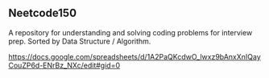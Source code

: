 ## Neetcode150
A repository for understanding and solving coding problems for interview prep. Sorted by Data Structure / Algorithm.

https://docs.google.com/spreadsheets/d/1A2PaQKcdwO_lwxz9bAnxXnIQayCouZP6d-ENrBz_NXc/edit#gid=0

